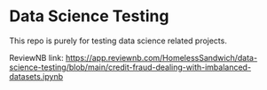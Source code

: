# Data Science Testing
This repo is purely for testing data science related projects.

ReviewNB link: https://app.reviewnb.com/HomelessSandwich/data-science-testing/blob/main/credit-fraud-dealing-with-imbalanced-datasets.ipynb
